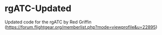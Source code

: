 # rgATC-Updated

Updated code for the rgATC by Red Griffin (https://forum.flightgear.org/memberlist.php?mode=viewprofile&u=22895)
